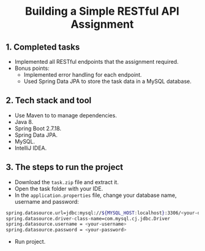 <h1 align="center">Building a Simple RESTful API Assignment</h1>

## 1. Completed tasks
- Implemented all RESTful endpoints that the assignment required.
- Bonus points:
    - Implemented error handling for each endpoint.
    - Used Spring Data JPA to store the task data in a MySQL database.

## 2. Tech stack and tool
- Use Maven to to manage dependencies.
- Java 8.
- Spring Boot 2.7.18.
- Spring Data JPA.
- MySQL.
- IntelliJ IDEA.

## 3. The steps to run the project

- Download the `task.zip` file and extract it.
- Open the task folder with your IDE.
- In the `application.properties` file, change your database name, username and password:
```sh
spring.datasource.url=jdbc:mysql://${MYSQL_HOST:localhost}:3306/<your-database-name>
spring.datasource.driver-class-name=com.mysql.cj.jdbc.Driver
spring.datasource.username = <your-username>
spring.datasource.password = <your-password>
```
- Run project.